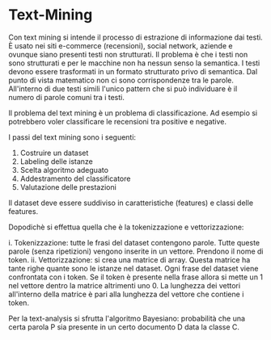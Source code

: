 # Text-Mining

Con text mining si intende il processo di estrazione di informazione dai testi.
È usato nei siti e-commerce (recensioni), social network, aziende e ovunque siano presenti testi non strutturati.
Il problema è che i testi non sono strutturati e per le macchine non ha nessun senso la semantica.
I testi devono essere trasformati in un formato strutturato privo di semantica.
Dal punto di vista matematico non ci sono corrispondenze tra le parole.
All'interno di due testi simili l'unico pattern che si può individuare è il numero di parole comuni tra i testi.

Il problema del text mining è un problema di classificazione. 
Ad esempio si potrebbero voler classificare le recensioni tra positive e negative.

I passi del text mining sono i seguenti:
  1. Costruire un dataset
  2. Labeling delle istanze
  3. Scelta algoritmo adeguato
  4. Addestramento del classificatore
  6. Valutazione delle prestazioni
  
 Il dataset deve essere suddiviso in caratteristiche (features) e classi delle features.
 
 Dopodichè si effettua quella che è la tokenizzazione e vettorizzazione:
 
  i. Tokenizzazione: tutte le frasi del dataset contengono parole. Tutte queste parole (senza ripetizioni) vengono inserite in un vettore. Prendono il nome di token.
  ii. Vettorizzazione: si crea una matrice di array. Questa matrice ha tante righe quante sono le istanze nel dataset. Ogni frase del dataset viene confrontata con i token. Se       il token è presente nella frase allora si mette un 1 nel vettore dentro la matrice altrimenti uno 0. La lunghezza dei vettori all'interno della matrice è pari alla             lunghezza del vettore che contiene i token.
  
Per la text-analysis si sfrutta l'algoritmo Bayesiano: probabilità che una certa parola P sia presente in un certo documento D data la classe C.
